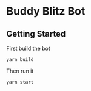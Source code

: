 # Buddy Blitz Bot

## Getting Started

First build the bot
```
yarn build
```

Then run it
```
yarn start
```
